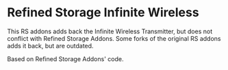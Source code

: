 # Refined Storage Infinite Wireless

This RS addons adds back the Infinite Wireless Transmitter, but does not conflict with Refined Storage Addons.
Some forks of the original RS addons adds it back, but are outdated.

Based on Refined Storage Addons' code.